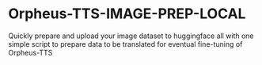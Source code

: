 # Orpheus-TTS-IMAGE-PREP-LOCAL
Quickly prepare and upload your image dataset to huggingface all with one simple script to prepare data to be translated for eventual fine-tuning of Orpheus-TTS
